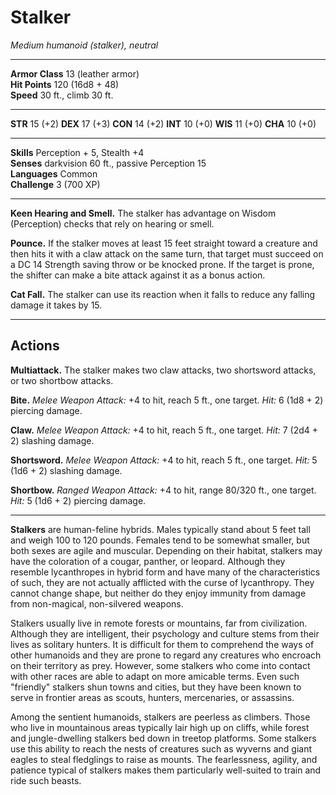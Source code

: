 # Stalker

_Medium humanoid (stalker), neutral_

---

**Armor Class** 13 (leather armor)  
**Hit Points** 120 (16d8 + 48)  
**Speed** 30 ft., climb 30 ft.  

---

**STR** 15 (+2) **DEX** 17 (+3) **CON** 14 (+2) **INT** 10 (+0) **WIS** 11 (+0) **CHA** 10 (+0)

---

**Skills** Perception + 5, Stealth +4  
**Senses** darkvision 60 ft., passive Perception 15  
**Languages** Common  
**Challenge** 3 (700 XP)

---

**Keen Hearing and Smell.** The stalker has advantage on Wisdom (Perception) checks that rely on hearing or smell.

**Pounce.** If the stalker moves at least 15 feet straight toward a creature and then hits it with a claw attack on the same turn, that target must succeed on a DC 14 Strength saving throw or be knocked prone. If the target is prone, the shifter can make a bite attack against it as a bonus action.

**Cat Fall.** The stalker can use its reaction when it falls to reduce any falling damage it takes by 15.

---

## Actions

**Multiattack.** The stalker makes two claw attacks, two shortsword attacks, or two shortbow attacks.

**Bite.** _Melee Weapon Attack:_ +4 to hit, reach 5 ft., one target. _Hit:_ 6 (1d8 + 2) piercing damage.

**Claw.** _Melee Weapon Attack:_ +4 to hit, reach 5 ft., one target. _Hit:_ 7 (2d4 + 2) slashing damage.

**Shortsword.** _Melee Weapon Attack:_ +4 to hit, reach 5 ft., one target. _Hit:_ 5 (1d6 + 2) slashing damage.

**Shortbow.** _Ranged Weapon Attack:_ +4 to hit, range 80/320 ft., one target. _Hit:_ 5 (1d6 + 2) piercing damage.

---

**Stalkers** are human-feline hybrids. Males typically stand about 5 feet tall and weigh 100 to 120 pounds. Females tend to be somewhat smaller, but both sexes are agile and muscular. Depending on their habitat, stalkers may have the coloration of a cougar, panther, or leopard. Although they resemble lycanthropes in hybrid form and have many of the characteristics of such, they are not actually afflicted with the curse of lycanthropy. They cannot change shape, but neither do they enjoy immunity from damage from non-magical, non-silvered weapons.

Stalkers usually live in remote forests or mountains, far from civilization. Although they are intelligent, their psychology and culture stems from their lives as solitary hunters. It is difficult for them to comprehend the ways of other humanoids and they are prone to regard any creatures who encroach on their territory as prey. However, some stalkers who come into contact with other races are able to adapt on more amicable terms. Even such "friendly" stalkers shun towns and cities, but they have been known to serve in frontier areas as scouts, hunters, mercenaries, or assassins.

Among the sentient humanoids, stalkers are peerless as climbers. Those who live in mountainous areas typically lair high up on cliffs, while forest and jungle-dwelling stalkers bed down in treetop platforms. Some stalkers use this ability to reach the nests of creatures such as wyverns and giant eagles to steal fledglings to raise as mounts. The fearlessness, agility, and patience typical of stalkers makes them particularly well-suited to train and ride such beasts.